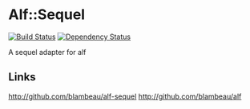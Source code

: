 # Alf::Sequel

[![Build Status](https://secure.travis-ci.org/blambeau/alf-sequel.png)](http://travis-ci.org/blambeau/alf-sequel)
[![Dependency Status](https://gemnasium.com/blambeau/alf-sequel.png)](https://gemnasium.com/blambeau/alf-sequel)

A sequel adapter for alf

## Links

http://github.com/blambeau/alf-sequel
http://github.com/blambeau/alf
